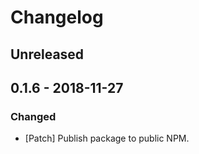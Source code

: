 # Changelog

## Unreleased

## 0.1.6 - 2018-11-27

### Changed

-   [Patch] Publish package to public NPM.
